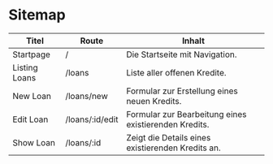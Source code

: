 # Sitemap

| Titel         | Route           | Inhalt                                                |
| ------------- | --------------- | ----------------------------------------------------- |
| Startpage     | /               | Die Startseite mit Navigation.                        |
| Listing Loans | /loans          | Liste aller offenen Kredite.                          |
| New Loan      | /loans/new      | Formular zur Erstellung eines neuen Kredits.          |
| Edit Loan     | /loans/:id/edit | Formular zur Bearbeitung eines existierenden Kredits. |
| Show Loan     | /loans/:id      | Zeigt die Details eines existierenden Kredits an.     |


